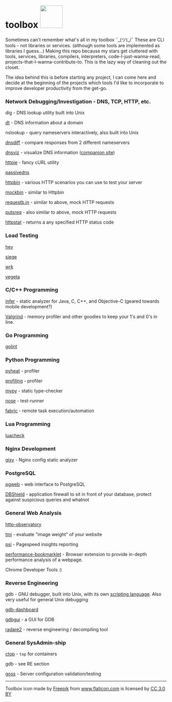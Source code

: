 # toolbox <img src="https://image.flaticon.com/icons/png/512/31/31353.png" width="70"/>

Sometimes can't remember what's all in my toolbox ¯\_(ツ)_/¯ These are CLI tools - not libraries or services. (although some tools are implemented as libraries I guess...)
Making this repo because my stars get cluttered with tools, services, libraries, compilers, interpreters, code-I-just-wanna-read, projects-that-I-wanna-contribute-to.
This is the lazy way of cleaning out the closet.

The idea behind this is before starting any project, I can come here and decide at the beginning of the projects which tools I'd like to incorporate to improve developer productivity from the get-go.

### Network Debugging/Investigation - DNS, TCP, HTTP, etc.

dig - DNS lookup utility built into Unix

[dt](https://github.com/42wim/dt) - DNS information about a domain

nslookup - query nameservers interactively, also built into Unix

[dnsdiff](https://github.com/joshenders/dnsdiff) - compare responses from 2 different nameservers

[dnsviz](https://github.com/dnsviz/dnsviz) - visualize DNS information ([companion site](http://dnsviz.net/))

[httpie](https://github.com/jakubroztocil/httpie) - fancy cURL utility

[passivedns](https://github.com/gamelinux/passivedns)

[httpbin](http://httpbin.org/) - various HTTP scenarios you can use to test your server

[mockbin](http://mockbin.org/) - similar to Httpbin

[requestb.in](https://requestb.in/) - similar to above, mock HTTP requests

[putsreq](http://putsreq.com/) - also similar to above, mock HTTP requests

[httpstat](http://httpstat.us/) - returns a any specified HTTP status code

### Load Testing

[hey](https://github.com/rakyll/hey)

[siege](https://github.com/JoeDog/siege)

[wrk](https://github.com/wg/wrk)

[vegeta](https://github.com/tsenart/vegeta)

### C/C++ Programming

[infer](https://github.com/facebook/infer) - static analyzer for Java, C, C++, and Objective-C (geared towards mobile development?)

[Valgrind](http://valgrind.org/) - memory profiler and other goodies to keep your 1's and 0's in line.

### Go Programming

[golint](https://github.com/golang/lint)

### Python Programming

[pyheat](https://github.com/csurfer/pyheat) - profiler

[profiling](https://github.com/what-studio/profiling) - profiler

[mypy](https://github.com/python/mypy) - static type-checker

[nose](https://github.com/nose-devs/nose) - test-runner

[fabric](https://github.com/fabric/fabric) - remote task execution/automation

### Lua Programming

[luacheck](https://github.com/mpeterv/luacheck)

### Nginx Development

[gixy](https://github.com/yandex/gixy) - Nginx config static analyzer

### PostgreSQL

[pgweb](http://sosedoff.github.io/pgweb/) - web interface to PostgreSQL

[DBShield](https://github.com/nim4/DBShield) - application firewall to sit in front of your database, protect against suspicious queries and whatnot

### General Web Analysis

[http-observatory](https://github.com/mozilla/http-observatory)

[tmi](https://github.com/addyosmani/tmi) - evaluate "image weight" of your website

[psi](https://github.com/addyosmani/psi) - Pagespeed insights reporting

[performance-bookmarklet](https://github.com/micmro/performance-bookmarklet) - Browser extension to provide in-depth performance analysis of a webpage.

Chrome Developer Tools :)

### Reverse Engineering

gdb - GNU debugger, built into Unix, with its own [scripting language](http://www.adacore.com/adaanswers/gems/gem-119-gdb-scripting-part-1/). Also very useful for general Unix debugging

[gdb-dashboard](https://github.com/cyrus-and/gdb-dashboard)

[gdbgui](https://github.com/cs01/gdbgui) - a GUI for GDB

[radare2](https://github.com/radare/radare2) - reverse engineering / decompiling tool


### General SysAdmin-ship

[ctop](https://github.com/bcicen/ctop) - `top` for containers

gdb - see RE section

[goss](https://github.com/aelsabbahy/goss) - Server configuration validation/testing



- - - -
Toolbox icon made by <a href="http://www.freepik.com" title="Freepik">Freepik</a> from <a href="http://www.flaticon.com" title="Flaticon">www.flaticon.com</a> is licensed by <a href="http://creativecommons.org/licenses/by/3.0/" title="Creative Commons BY 3.0" target="_blank">CC 3.0 BY</a>

